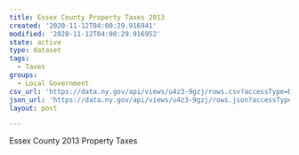 ```yaml
---
title: Essex County Property Taxes 2013
created: '2020-11-12T04:00:29.916941'
modified: '2020-11-12T04:00:29.916952'
state: active
type: dataset
tags:
  - Taxes
groups:
  - Local Government
csv_url: 'https://data.ny.gov/api/views/u4z3-9gzj/rows.csv?accessType=DOWNLOAD'
json_url: 'https://data.ny.gov/api/views/u4z3-9gzj/rows.json?accessType=DOWNLOAD'
layout: post

---
```

Essex County 2013 Property Taxes
